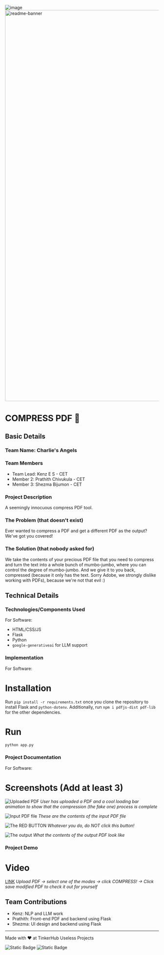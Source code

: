 ![image](https://github.com/user-attachments/assets/214f62c6-93d1-4221-a043-f24fb4e8b194)<img width="1280" alt="readme-banner" src="https://github.com/user-attachments/assets/35332e92-44cb-425b-9dff-27bcf1023c6c">

# COMPRESS PDF 🎯


## Basic Details
### Team Name: Charlie's Angels


### Team Members
- Team Lead: Kenz E S - CET
- Member 2: Prathith Chivukula - CET
- Member 3: Shezma Bijumon - CET

### Project Description
A seemingly innocuous compress PDF tool.

### The Problem (that doesn't exist)
Ever wanted to compress a PDF and get a different PDF as the output? We've got you covered!

### The Solution (that nobody asked for)
We take the contents of your precious PDF file that you need to compress and turn the text into a whole bunch of mumbo-jumbo, where you can control the degree of mumbo-jumbo. And we give it to you back, compressed (because it only has the text. Sorry Adobe, we strongly dislike working with PDFs), because we're not that evil :)

## Technical Details
### Technologies/Components Used
For Software:
- HTML/CSS/JS
- Flask
- Python
- `google-generativeai` for LLM support

### Implementation
For Software:
# Installation
Run `pip install -r requirements.txt` once you clone the repository to install Flask and `python-dotenv`. Additionally, run `npm i pdfjs-dist pdf-lib` for the other dependencies. 

# Run
```python
python app.py
```


### Project Documentation
For Software:

# Screenshots (Add at least 3)
![Uploaded PDF](https://github.com/user-attachments/assets/d4f4371b-6cba-41cc-af77-3440cfe6158f)
*User has uploaded a PDF and a cool loading bar animation to show that the compression (the fake one) process is complete*

![Input PDF file](https://github.com/user-attachments/assets/1afd84f4-fb33-4ec4-8b7d-fd622087d266)
*These are the contents of the input PDF file*

![The RED BUTTON](https://github.com/user-attachments/assets/fc46b23a-5f23-4448-bfed-b8c5bef82bae)
*Whatever you do, do NOT click this button!*

![The output](https://github.com/user-attachments/assets/16e1e15a-14e3-419e-95e0-ffe97c4e74fd)
*What the contents of the output PDF look like*


### Project Demo
# Video
[LINK](https://imgur.com/a/smwpouX)
*Upload PDF -> select one of the modes -> click COMPRESS! -> Click save modified PDF to check it out for yourself*


## Team Contributions
- Kenz: NLP and LLM work
- Prathith: Front-end PDF and backend using Flask
- Shezma: UI design and backend using Flask

---
Made with ❤️ at TinkerHub Useless Projects 

![Static Badge](https://img.shields.io/badge/TinkerHub-24?color=%23000000&link=https%3A%2F%2Fwww.tinkerhub.org%2F)
![Static Badge](https://img.shields.io/badge/UselessProject--24-24?link=https%3A%2F%2Fwww.tinkerhub.org%2Fevents%2FQ2Q1TQKX6Q%2FUseless%2520Projects)



